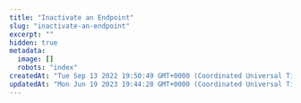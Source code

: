 ```yaml
---
title: "Inactivate an Endpoint"
slug: "inactivate-an-endpoint"
excerpt: ""
hidden: true
metadata: 
  image: []
  robots: "index"
createdAt: "Tue Sep 13 2022 19:50:49 GMT+0000 (Coordinated Universal Time)"
updatedAt: "Mon Jun 19 2023 19:44:28 GMT+0000 (Coordinated Universal Time)"
---
```

